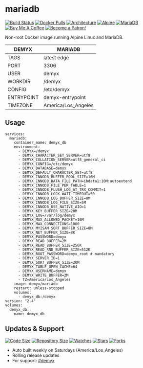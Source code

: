 # mariadb
[![Build Status](https://img.shields.io/travis/demyxco/mariadb?style=flat)](https://travis-ci.org/demyxco/mariadb)
[![Docker Pulls](https://img.shields.io/docker/pulls/demyx/mariadb?style=flat&color=blue)](https://hub.docker.com/r/demyx/mariadb)
[![Architecture](https://img.shields.io/badge/linux-amd64-important?style=flat&color=blue)](https://hub.docker.com/r/demyx/mariadb)
[![Alpine](https://img.shields.io/badge/alpine-3.14.0-informational?style=flat&color=blue)](https://hub.docker.com/r/demyx/mariadb)
[![MariaDB](https://img.shields.io/badge/mariadb-10.5.11-informational?style=flat&color=blue)](https://hub.docker.com/r/demyx/mariadb)
[![Buy Me A Coffee](https://img.shields.io/badge/buy_me_coffee-$5-informational?style=flat&color=blue)](https://www.buymeacoffee.com/VXqkQK5tb)
[![Become a Patron!](https://img.shields.io/badge/become%20a%20patron-$5-informational?style=flat&color=blue)](https://www.patreon.com/bePatron?u=23406156)

Non-root Docker image running Alpine Linux and MariaDB.

DEMYX | MARIADB
--- | ---
TAGS | latest edge
PORT | 3306
USER | demyx
WORKDIR | /demyx
CONFIG | /etc/demyx
ENTRYPOINT | demyx-entrypoint
TIMEZONE | America/Los_Angeles

## Usage
```
services:
  mariadb:
    container_name: demyx_db
    environment:
      - DEMYX=/demyx
      - DEMYX_CHARACTER_SET_SERVER=utf8
      - DEMYX_COLLATION_SERVER=utf8_general_ci
      - DEMYX_CONFIG=/etc/demyx
      - DEMYX_DATABASE=demyx
      - DEMYX_DEFAULT_CHARACTER_SET=utf8
      - DEMYX_INNODB_BUFFER_POOL_SIZE=16M
      - DEMYX_INNODB_DATA_FILE_PATH=ibdata1:10M:autoextend
      - DEMYX_INNODB_FILE_PER_TABLE=1
      - DEMYX_INNODB_FLUSH_LOG_AT_TRX_COMMIT=1
      - DEMYX_INNODB_LOCK_WAIT_TIMEOUT=50
      - DEMYX_INNODB_LOG_BUFFER_SIZE=8M
      - DEMYX_INNODB_LOG_FILE_SIZE=5M
      - DEMYX_INNODB_USE_NATIVE_AIO=1
      - DEMYX_KEY_BUFFER_SIZE=20M
      - DEMYX_LOG=/var/log/demyx
      - DEMYX_MAX_ALLOWED_PACKET=16M
      - DEMYX_MAX_CONNECTIONS=1000
      - DEMYX_MYISAM_SORT_BUFFER_SIZE=8M
      - DEMYX_NET_BUFFER_SIZE=8K
      - DEMYX_PASSWORD=demyx
      - DEMYX_READ_BUFFER=2M
      - DEMYX_READ_BUFFER_SIZE=256K
      - DEMYX_READ_RND_BUFFER_SIZE=512K
      - DEMYX_ROOT_PASSWORD=demyx_root # mandatory
      - DEMYX_SERVER_ID=1
      - DEMYX_SORT_BUFFER_SIZE=20M
      - DEMYX_TABLE_OPEN_CACHE=64
      - DEMYX_USERNAME=demyx
      - DEMYX_WRITE_BUFFER=2M
      - TZ=America/Los_Angeles
    image: demyx/mariadb
    restart: unless-stopped
    volumes:
      - demyx_db:/demyx
version: "2.4"
volumes:
  demyx_db:
    name: demyx_db
```

## Updates & Support
[![Code Size](https://img.shields.io/github/languages/code-size/demyxco/mariadb?style=flat&color=blue)](https://github.com/demyxco/mariadb)
[![Repository Size](https://img.shields.io/github/repo-size/demyxco/mariadb?style=flat&color=blue)](https://github.com/demyxco/mariadb)
[![Watches](https://img.shields.io/github/watchers/demyxco/mariadb?style=flat&color=blue)](https://github.com/demyxco/mariadb)
[![Stars](https://img.shields.io/github/stars/demyxco/mariadb?style=flat&color=blue)](https://github.com/demyxco/mariadb)
[![Forks](https://img.shields.io/github/forks/demyxco/mariadb?style=flat&color=blue)](https://github.com/demyxco/mariadb)

* Auto built weekly on Saturdays (America/Los_Angeles)
* Rolling release updates
* For support: [#demyx](https://webchat.freenode.net/?channel=#demyx)
